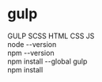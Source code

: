 # gulp
GULP SCSS HTML CSS JS <br/>
node --version <br/>
npm --version <br/>
npm install --global gulp  <br/>
npm install<br/>
